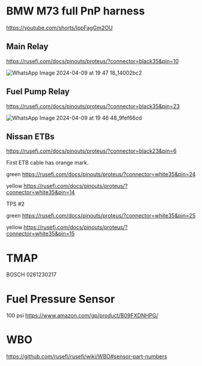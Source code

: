 # BMW M73 full PnP harness

https://youtube.com/shorts/lppFagGm2OU

## Main Relay

https://rusefi.com/docs/pinouts/proteus/?connector=black35&pin=10

![WhatsApp Image 2024-04-09 at 19 47 18_14002bc2](https://github.com/rusefi/rusefi/assets/48498823/732468f4-1b9f-45e7-8a4c-b3aebe70cbc3)

## Fuel Pump Relay

https://rusefi.com/docs/pinouts/proteus/?connector=black35&pin=23

![WhatsApp Image 2024-04-09 at 19 46 48_9fef66cd](https://github.com/rusefi/rusefi/assets/48498823/7c1f62cc-6580-4d1d-9eb7-d86d3b655785)

## Nissan ETBs

https://rusefi.com/docs/pinouts/proteus/?connector=black23&pin=6

First ETB cable has orange mark.

green https://rusefi.com/docs/pinouts/proteus/?connector=white35&pin=24

yellow https://rusefi.com/docs/pinouts/proteus/?connector=white35&pin=14

TPS #2

green https://rusefi.com/docs/pinouts/proteus/?connector=white35&pin=25

yellow https://rusefi.com/docs/pinouts/proteus/?connector=white35&pin=15

# TMAP

BOSCH 0261230217

# Fuel Pressure Sensor

100 psi https://www.amazon.com/gp/product/B09FXDNHPG/

# WBO

https://github.com/rusefi/rusefi/wiki/WBO#sensor-part-numbers
